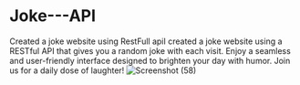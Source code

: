 # Joke---API
Created a joke website using RestFull apiI created a joke website using a RESTful API that gives you a random joke with each visit. Enjoy a seamless and user-friendly interface designed to brighten your day with humor. Join us for a daily dose of laughter!
![Screenshot (58)](https://github.com/sandyo7/Joke---API/assets/119475185/b684b951-359c-44e1-bc85-5716e6cf5323)
